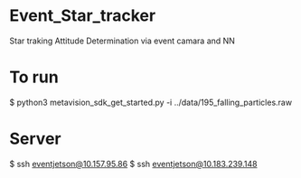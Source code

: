 # Event_Star_tracker
 Star traking Attitude Determination via event camara and NN

# To run 
 $ python3 metavision_sdk_get_started.py -i ../data/195_falling_particles.raw

# Server 
$ ssh eventjetson@10.157.95.86
$ ssh eventjetson@10.183.239.148
